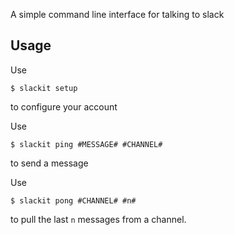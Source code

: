 A simple command line interface for talking to slack

## Usage

Use

    $ slackit setup
    
to configure your account


Use

    $ slackit ping #MESSAGE# #CHANNEL#
    
to send a message


Use 

    $ slackit pong #CHANNEL# #n# 
    
to pull the last `n` messages from a channel.
